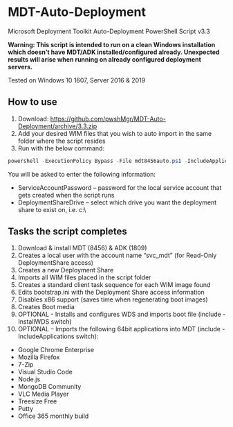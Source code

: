 # MDT-Auto-Deployment

Microsoft Deployment Toolkit Auto-Deployment PowerShell Script v3.3

**Warning: This script is intended to run on a clean Windows installation which doesn’t have MDT/ADK installed/configured already. Unexpected results will arise when running on already configured deployment servers.**

Tested on Windows 10 1607, Server 2016 & 2019

## How to use
1) Download: https://github.com/pwshMgr/MDT-Auto-Deployment/archive/3.3.zip
2) Add your desired WIM files that you wish to auto import in the same folder where the script resides
3) Run with the below command:

```powershell
powershell -ExecutionPolicy Bypass -File mdt8456auto.ps1 -IncludeApplications -InstallWDS
```
You will be asked to enter the following information:
- ServiceAccountPassword – password for the local service account that gets created when the script runs
- DeploymentShareDrive – select which drive you want the deployment share to exist on, i.e. c:\

## Tasks the script completes
1) Download & install MDT (8456) & ADK (1809)
2) Creates a local user with the account name “svc_mdt” (for Read-Only DeploymentShare access)
3) Creates a new Deployment Share
4) Imports all WIM files placed in the script folder
5) Creates a standard client task sequence for each WIM image found
6) Edits bootstrap.ini with the Deployment Share access information
7) Disables x86 support (saves time when regenerating boot images)
8) Creates Boot media
9) OPTIONAL - Installs and configures WDS and imports boot file (include -InstallWDS switch)
10) OPTIONAL – Imports the following 64bit applications into MDT (include -IncludeApplications switch):
- Google Chrome Enterprise
- Mozilla Firefox
- 7-Zip
- Visual Studio Code
- Node.js
- MongoDB Community
- VLC Media Player
- Treesize Free
- Putty
- Office 365 monthly build
